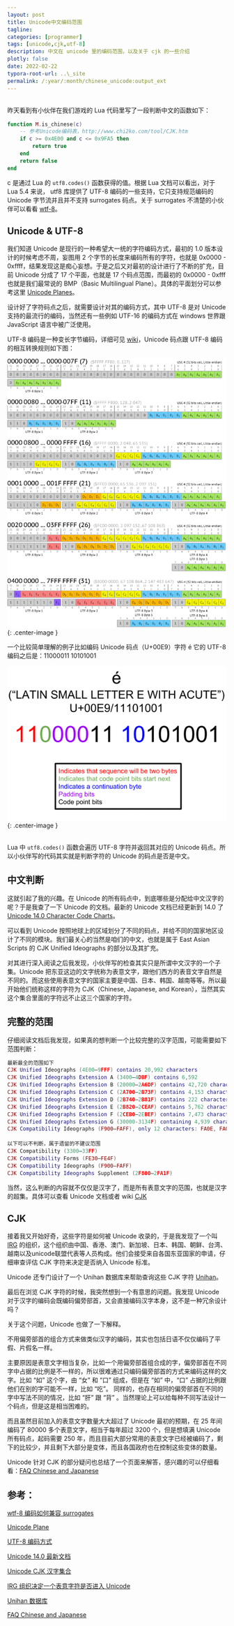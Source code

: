 ```yaml
---
layout: post
title: Unicode中文编码范围
tagline:
categories: [programmer]
tags: [unicode,cjk,utf-8]
description: 中文在 unicode 里的编码范围，以及关于 cjk 的一些介绍
plotly: false
date: 2022-02-22
typora-root-url: ..\_site
permalink: /:year/:month/chinese_unicode:output_ext
---
```


\
昨天看到有小伙伴在我们游戏的 Lua 代码里写了一段判断中文的函数如下：
```lua
function M.is_chinese(c)
    -- 参考Unicode编码表，http://www.chi2ko.com/tool/CJK.htm
    if c >= 0x4E00 and c <= 0x9FA5 then
        return true
    end
    return false
end
```
c 是通过 Lua 的 ``utf8.codes()`` 函数获得的值。根据 Lua 文档可以看出，对于 Lua 5.4 来说， utf8 库提供了 UTF-8 编码的一些支持，它只支持规范编码的 Unicode 字节流并且并不支持 surrogates 码点。关于 surrogates 不清楚的小伙伴可以看看 [wtf-8](https://simonsapin.github.io/wtf-8/)。
<br>

Unicode & UTF-8
-----

我们知道 Unicode 是现行的一种希望大一统的字符编码方式，最初的 1.0 版本设计的时候考虑不周，妄图用 2 个字节的长度来编码所有的字符，也就是 0x0000 - 0xffff，结果发现这是痴心妄想。于是之后又对最初的设计进行了不断的扩充，目前 Unicode 分成了 17 个平面，也就是 17 个码点范围，而最初的 0x0000 - 0xfff 也就是我们最常说的 BMP（Basic Multilingual Plane）。具体的平面划分可以参考这里 [Unicode Planes](https://www.compart.com/en/unicode/plane)。

设计好了字符码点之后，就需要设计对其的编码方式，其中 UTF-8 是对 Unicode 支持的最流行的编码，当然还有一些例如 UTF-16 的编码方式在 windows 世界跟 JavaScript 语言中被广泛使用。

UTF-8 编码是一种变长字节编码，详细可见 [wiki](https://zh.wikipedia.org/wiki/UTF-8)，Unicode 码点跟 UTF-8 编码的相互转换规则如下图：

![](/../assets/posts/UTF-8_Encoding_Scheme.png){: .center-image }

一个比较简单理解的例子比如编码 Unicode 码点（U+00E9）字符 é 它的 UTF-8 编码之后是：11000011 10101001

![](/../assets/posts/utf-8_600px.original.png){: .center-image }

\
Lua 中 ``utf8.codes()`` 函数会遍历 UTF-8 字符并返回其对应的 Unicode 码点。所以小伙伴写的代码其实就是判断字符的 Unicode 的码点是否是中文。
<br>

中文判断
-----

这就引起了我的兴趣。在 Unicode 的所有码点中，到底哪些是分配给中文汉字的呢？于是我查了一下 Unicode 的文档。最新的 Unicode 文档已经更新到 14.0 了 [Unicode 14.0 Character Code Charts](https://www.unicode.org/charts/index.html)。

可以看到 Unicode 按照地球上的区域划分了不同的码点，并给不同的国家地区设计了不同的模块。我们最关心的当然是咱们的中文，也就是属于 East Asian Scripts 的 CJK Unified Ideographs 的部分以及其扩充。

对其进行深入阅读之后我发现，小伙伴写的检查其实只是所谓中文汉字的一个子集。Unicode 把东亚这边的文字统称为表意文字，跟他们西方的表音文字自然是不同的。而这些使用表意文字的国家主要是中国、日本、韩国、越南等等。所以最开始他们统称这样的字符为 CJK（Chinese, Japanese, and Korean），当然其实这个集合里面的字符远不止这三个国家的字符。
<br>

完整的范围
-----

仔细阅读文档后我发现，如果真的想判断一个比较完整的汉字范围，可能需要如下范围判断：
```lua
最新最全的范围如下
CJK Unified Ideographs (4E00–9FFF) contains 20,992 characters
CJK Unified Ideographs Extension A (3400–4DBF) contains 6,592
CJK Unified Ideographs Extension B (20000–2A6DF) contains 42,720 characters
CJK Unified Ideographs Extension C (2A700–2B73F) contains 4,153 characters
CJK Unified Ideographs Extension D (2B740–2B81F) contains 222 characters
CJK Unified Ideographs Extension E (2B820–2CEAF) contains 5,762 characters
CJK Unified Ideographs Extension F (2CEB0–2EBEF) contains 7,473 characters
CJK Unified Ideographs Extension G (30000-3134F) containing 4,939 characters [Unicode 13.0]
CJK Compatibility Ideographs (F900–FAFF), only 12 characters: FA0E, FA0F, FA11, FA13, FA14, FA1F, FA21, FA23, FA24, FA27, FA28 and FA29

以下可以不判断，属于遗留的不建议范围
CJK Compatibility (3300–33FF)
CJK Compatibility Forms (FE30–FE4F)
CJK Compatibility Ideographs (F900–FAFF)
CJK Compatibility Ideographs Supplement (2F800–2FA1F)
```
当然，这么判断的内容就不仅仅是汉字了，而是所有表意文字的范围，也就是汉字的超集。具体可以查看 Unicode 文档或者 wiki [CJK](https://en.wikipedia.org/wiki/CJK_Unified_Ideographs#CJK_Unified_Ideographs)
<br>

CJK
-----

接着我又开始好奇，这些字符是如何被 Unicode 收录的，于是我发现了一个叫 [IRG](https://appsrv.cse.cuhk.edu.hk/~irg/) 的组织，这个组织由中国、香港、澳门、新加坡、日本、韩国、朝鲜、台湾、越南以及unicode联盟代表等人员构成。他们会接受来自各国东亚国家的申请，仔细审查评估 CJK 字符来决定是否纳入 Unicode 标准。

Unicode 还专门设计了一个 Unihan 数据库来帮助查询这些 CJK 字符 [Unihan](https://unicode.org/charts/unihan.html)。

最后在浏览 CJK 字符的时候，我突然想到一个有意思的问题。我发现 Unicode 对于汉字的编码会既编码偏旁部首，又会直接编码汉字本身，这不是一种冗余设计吗？

关于这个问题，Unicode 也做了一下解释。

不用偏旁部首的组合方式来做类似汉字的编码，其实也包括日语不仅仅编码了平假、片假名一样。

主要原因是表意文字相当复杂，比如一个用偏旁部首组合成的字，偏旁部首在不同字中占据的比例是不一样的，所以很难通过只编码偏旁部首的方式来编码这样的文字。比如 “如” 这个字，由 “女” 和 “口” 组成，但是在 “如” 中，“口” 占据的比例跟他们在别的字可能不一样，比如 “吃”。
同样的，也存在相同的偏旁部首在不同的字中写法不同的情况，比如 “肝” 跟 “背” 。当然理论上可以给每种不同写法设计一个码点，但是这是相当困难的。

而且虽然目前加入的表意文字数量大大超过了 Unicode 最初的预期，在 25 年间编码了 80000 多个表意文字，相当于每年超过 3200 个，但是想填满 Unicode 所有码点，起码需要 250 年，而且目前大部分常用的表意文字已经被编码了，剩下的比较少，并且剩下大部分是变体，而且各国政府也在控制这些变体的数量。

Unicode 针对 CJK 的部分疑问也总结了一个页面来解答，感兴趣的可以仔细看看：[FAQ Chinese and Japanese](http://www.unicode.org/faq/han_cjk.html)
<br>

参考：
------

[wtf-8 编码如何兼容 surrogates](https://simonsapin.github.io/wtf-8/)

[Unicode Plane](https://www.compart.com/en/unicode/plane)

[UTF-8 编码方式](https://zh.wikipedia.org/wiki/UTF-8)

[Unicode 14.0 最新文档](https://www.unicode.org/charts/index.html)

[Unicode CJK 汉字集合](https://en.wikipedia.org/wiki/CJK_Unified_Ideographs#CJK_Unified_Ideographs)

[IRG 组织决定一个表意字符是否进入 Unicode](https://appsrv.cse.cuhk.edu.hk/~irg/)

[Unihan 数据库](https://unicode.org/charts/unihan.html)

[FAQ Chinese and Japanese](http://www.unicode.org/faq/han_cjk.html)